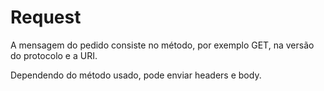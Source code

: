 # Request

A mensagem do pedido consiste no método, por exemplo GET, na versão do protocolo e a URI.

Dependendo do método usado, pode enviar headers e body.
